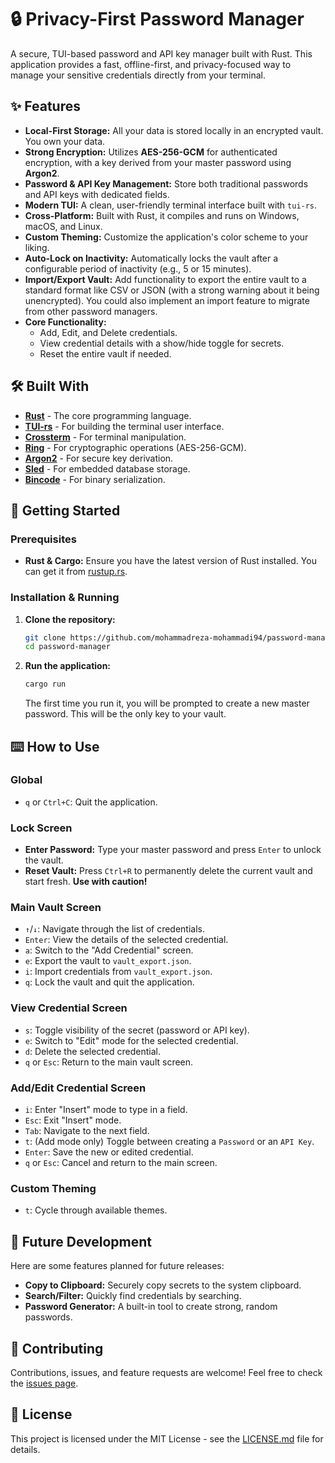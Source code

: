 # 🔒 Privacy-First Password Manager

A secure, TUI-based password and API key manager built with Rust. This application provides a fast, offline-first, and privacy-focused way to manage your sensitive credentials directly from your terminal.


## ✨ Features

- **Local-First Storage:** All your data is stored locally in an encrypted vault. You own your data.
- **Strong Encryption:** Utilizes **AES-256-GCM** for authenticated encryption, with a key derived from your master password using **Argon2**.
- **Password & API Key Management:** Store both traditional passwords and API keys with dedicated fields.
- **Modern TUI:** A clean, user-friendly terminal interface built with `tui-rs`.
- **Cross-Platform:** Built with Rust, it compiles and runs on Windows, macOS, and Linux.
- **Custom Theming:** Customize the application's color scheme to your liking.
- **Auto-Lock on Inactivity:** Automatically locks the vault after a configurable period of inactivity (e.g., 5 or 15 minutes).
- **Import/Export Vault:** Add functionality to export the entire vault to a standard format like CSV or JSON (with a strong warning about it being unencrypted). You could also implement an import feature to migrate from other password managers.
- **Core Functionality:**
  - Add, Edit, and Delete credentials.
  - View credential details with a show/hide toggle for secrets.
  - Reset the entire vault if needed.

## 🛠️ Built With

- **[Rust](https://www.rust-lang.org/)** - The core programming language.
- **[TUI-rs](https://github.com/fdehau/tui-rs)** - For building the terminal user interface.
- **[Crossterm](https://github.com/crossterm-rs/crossterm)** - For terminal manipulation.
- **[Ring](https://github.com/briansmith/ring)** - For cryptographic operations (AES-256-GCM).
- **[Argon2](https://github.com/bryant/argon2-rs)** - For secure key derivation.
- **[Sled](https://github.com/spacejam/sled)** - For embedded database storage.
- **[Bincode](https://github.com/bincode-org/bincode)** - For binary serialization.

## 🚀 Getting Started

### Prerequisites

- **Rust & Cargo:** Ensure you have the latest version of Rust installed. You can get it from [rustup.rs](https://rustup.rs/).

### Installation & Running

1.  **Clone the repository:**
    ```bash
    git clone https://github.com/mohammadreza-mohammadi94/password-manager.git
    cd password-manager
    ```

2.  **Run the application:**
    ```bash
    cargo run
    ```
    The first time you run it, you will be prompted to create a new master password. This will be the only key to your vault.

## ⌨️ How to Use

### Global
- `q` or `Ctrl+C`: Quit the application.

### Lock Screen
- **Enter Password:** Type your master password and press `Enter` to unlock the vault.
- **Reset Vault:** Press `Ctrl+R` to permanently delete the current vault and start fresh. **Use with caution!**

### Main Vault Screen
- `↑`/`↓`: Navigate through the list of credentials.
- `Enter`: View the details of the selected credential.
- `a`: Switch to the "Add Credential" screen.
- `e`: Export the vault to `vault_export.json`.
- `i`: Import credentials from `vault_export.json`.
- `q`: Lock the vault and quit the application.

### View Credential Screen
- `s`: Toggle visibility of the secret (password or API key).
- `e`: Switch to "Edit" mode for the selected credential.
- `d`: Delete the selected credential.
- `q` or `Esc`: Return to the main vault screen.

### Add/Edit Credential Screen
- `i`: Enter "Insert" mode to type in a field.
- `Esc`: Exit "Insert" mode.
- `Tab`: Navigate to the next field.
- `t`: (Add mode only) Toggle between creating a `Password` or an `API Key`.
- `Enter`: Save the new or edited credential.
- `q` or `Esc`: Cancel and return to the main screen.

### Custom Theming
- `t`: Cycle through available themes.

## 🔮 Future Development

Here are some features planned for future releases:

- **Copy to Clipboard:** Securely copy secrets to the system clipboard.
- **Search/Filter:** Quickly find credentials by searching.
- **Password Generator:** A built-in tool to create strong, random passwords.

## 🤝 Contributing

Contributions, issues, and feature requests are welcome! Feel free to check the [issues page](https://github.com/mohammadreza-mohammadi94/password-manager/issues).

## 📄 License

This project is licensed under the MIT License - see the [LICENSE.md](LICENSE.md) file for details.
